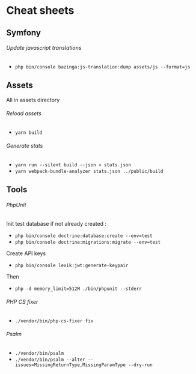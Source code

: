 # Cheat sheets

## Symfony
###### Update javascript translations
- `php bin/console bazinga:js-translation:dump assets/js --format=js`


## Assets
All in assets directory
###### Reload assets
- `yarn build`
###### Generate stats
- `yarn run --silent build --json > stats.json`
- `yarn webpack-bundle-analyzer stats.json ../public/build`


## Tools
###### PhpUnit
Init test database if not already created :
- `php bin/console doctrine:database:create --env=test`
- `php bin/console doctrine:migrations:migrate --env=test`

Create API keys
- `php bin/console lexik:jwt:generate-keypair`

Then
- `php -d memory_limit=512M ./bin/phpunit --stderr`

###### PHP CS fixer
- `./vendor/bin/php-cs-fixer fix`

###### Psalm
- `./vendor/bin/psalm`
- `./vendor/bin/psalm --alter --issues=MissingReturnType,MissingParamType --dry-run`